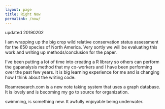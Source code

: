 ```yaml
---
layout: page
title: Right Now
permalink: /now/
---
```


updated 20190202

I am wrapping up the big crop wild relative conservation status assessment for the 650 species of North America. Very sortly we will be evaluating this work and writing up methods/conclusion for the paper.

I've been putting a lot of time into creating a R library so others can perform the gapanalysis method that my co-workers and I have been performing over the past few years. It is big learning experience for me and is changing how I think about the writing code.  

Roamresearch.com is a new note taking system that uses a graph database. It is lovely and is becoming my go to source for organization.

swimming, is something new. It awfully enjoyable being underwater. 
